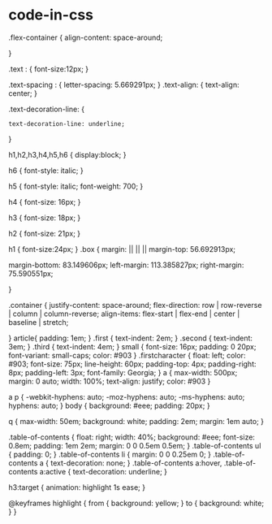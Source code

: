 # code-in-css
.flex-container {
  align-content: space-around;

}

.text  :
{
	font-size:12px;
}

.text-spacing :
{
  letter-spacing: 5.669291px;
}
.text-align: {
  text-align: center;
}

.text-decoration-line: {

    text-decoration-line: underline;
}

h1,h2,h3,h4,h5,h6 {
  display:block;
}

h6 {
	font-style: italic;
}

h5 {
	font-style: italic;
	font-weight: 700;
}

h4 {
	font-size: 16px;
}

h3 {
	font-size: 18px;
}

h2 {
	font-size: 21px;
}

h1 {
	font-size:24px;
}
.box {
    margin: <margin-top> || <margin-right> || <margin-bottom> || <margin-left>
  margin-top: 56.692913px;
  
  margin-bottom: 83.149606px;
  left-margin: 113.385827px;
  right-margin: 75.590551px;
 
}

.container {
  justify-content: space-around;
  flex-direction: row | row-reverse | column | column-reverse;
  align-items: flex-start | flex-end | center | baseline | stretch;
  
}
article{
  padding: 1em;
}
.first {
  text-indent: 2em;
}
.second {
  text-indent: 3em;
}
.third {
  text-indent: 4em;
}
small
{
  font-size: 16px;
  padding: 0 20px;
  font-variant: small-caps;
  color: #903
}
.firstcharacter 
{ 
  float: left; color: #903; font-size: 75px; line-height: 60px; padding-top: 4px; padding-right: 8px; padding-left: 3px; font-family: Georgia; 
}
a {
  max-width: 500px;
  margin: 0 auto;
  width: 100%;
  text-align: justify;
  color: #903
}

a p {
  -webkit-hyphens: auto;
  -moz-hyphens: auto;
  -ms-hyphens: auto;
  hyphens: auto;
}
body {
  background: #eee;
  padding: 20px;
}

q {
  max-width: 50em;
  background: white;
  padding: 2em;
  margin: 1em auto;
}

.table-of-contents {
  float: right;
  width: 40%;
  background: #eee;
  font-size: 0.8em;
  padding: 1em 2em;
  margin: 0 0 0.5em 0.5em;
}
.table-of-contents ul {
  padding: 0;
}
.table-of-contents li {
  margin: 0 0 0.25em 0;
}
.table-of-contents a {
  text-decoration: none;
}
.table-of-contents a:hover,
.table-of-contents a:active {
  text-decoration: underline;
}

h3:target {
  animation: highlight 1s ease;
}

@keyframes highlight {
  from { background: yellow; }
  to { background: white; }
}


















